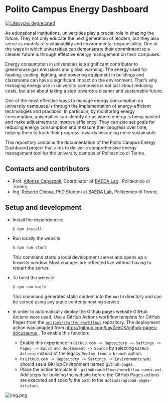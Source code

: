 # Polito Campus Energy Dashboard

[![Lifecycle:
deprecated](https://img.shields.io/badge/lifecycle-deprecated-red.svg)](https://www.tidyverse.org/lifecycle/#deprecated)
<!-- badges: end -->

As educational institutions, universities play a crucial role in shaping the future. They not only educate the next
generation of leaders, but they also serve as models of sustainability and environmental responsibility. One of the ways
in which universities can demonstrate their commitment to a cleaner future is through effective energy management on
their campuses.

Energy consumption in universities is a significant contributor to greenhouse gas emissions and global warming. The
energy used for heating, cooling, lighting, and powering equipment in buildings and classrooms can have a significant
impact on the environment. That's why managing energy use in university campuses is not just about reducing costs, but
also about taking a step towards a cleaner and sustainable future.

One of the most effective ways to manage energy consumption on university campuses is through the implementation of
energy-efficient technologies and practices. In particular, by monitoring energy
consumption, universities can identify areas where energy is being wasted and make adjustments to improve efficiency.
They can also set goals for reducing energy consumption and measure their progress over time, helping them to track
their progress towards becoming more sustainable.

This repository contains the documentation of the Polito Campus Energy Dashboard project that aims to deliver a
comprehensive energy management tool for the university campus of Politecnico di Torino.

## Contacts and contributors

* Prof. [Alfonso Capozzoli](mailto:alfonso.capozzoli@polito.it), Coordinator of [BAEDA Lab](http://www.baeda.polito.it/)
  , Politecnico di Torino;
* Ing. [Roberto Chiosa](mailto:roberto.chiosa@polito.it), PhD Student at [BAEDA Lab](http://www.baeda.polito.it/),
  Politecnico di Torino;

## Setup and development

* Install the dependencies
  ```bash
  $ npm install
  ```

* Run locally the website
  ```bash
  $ npm run start
  ```
  This command starts a local development server and opens up a browser window. Most changes are reflected live without
  having to restart the server.

* To build the website
  ```bash
  $ npm run build
  ```
  This command generates static content into the `build` directory and can be served using any static contents hosting
  service.
* In order to automatically deploy the Github pages website GitHub Actions were used. Use a GitHub Actions workflow
  template for GitHub Pages from
  the [`actions/starter-workflows`](https://github.com/actions/starter-workflows) repository. The deployment action was
  adapted
  from [https://github.com/LayZeeDK/github-pages-docusaurus ](https://github.com/LayZeeDK/github-pages-docusaurus). To
  enable this function:
    * Enable this experience in `GitHub.com -> Repository -> Settings -> Pages -> Build and deployment -> Source` by
      selecting `GitHub Actions` instead of the legacy `Deploy from a branch` option.
    * In `GitHub.com -> Repository -> Settings -> Environments` you should see a GitHub Environment named `github-pages`
      .
    * Place the action template in `.github/workflows/<workflow-name>.yml`. Add steps for building the website before
      the GitHub Pages actions are executed and specify the `path` to the `actions/upload-pages-artifact`.


![img.png](/static/img/substations.png)
